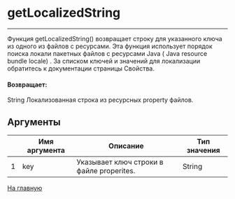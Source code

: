 # getLocalizedString

---

Функция getLocalizedString() возвращает строку для указанного ключа из одного из файлов с ресурсами. Эта функция использует порядок поиска локали пакетных файлов с ресурсами Java ( Java resource bundle locale) . За списком ключей и значений для локализации обратитесь к документации страницы Свойства.

#### Возвращает:

String
Локализованная строка из ресурсных property файлов.

## Аргументы

|  | Имя аргумента | Описание | Тип значения |
| --- | --- | --- | --- |
| 1 | key | Указывает ключ строки в файле properites. | String |



[На главную](./)